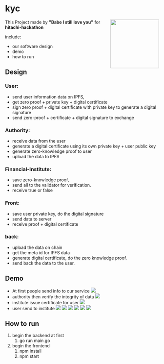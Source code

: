 # kyc
<img align="right" width="159px" src="http://arcosxblog.oss-cn-beijing.aliyuncs.com/hackathon/941553402259_.pic_hd.jpg">

This Project made by **"Babe I still love you"** for **hitachi-hackathon**

include:

* our software design
* demo
* how to run

## Design

### User:
* send user information data on IPFS,
* get zero proof + private key + digital certificate
* sign zero proof + digital certificate with private key to generate a digital signature
* send zero-proof + certificate + digital signature to exchange

### Authority:
* receive data from the user
* generate a digital certificate using its own private key + user public key
* generate zero-knowledge proof to user
* upload the data to IPFS

### Financial-Institute:
* save zero-knowledge proof,
* send all to the validator for verification.
* receive true or false

### Front:
* save user private key, do the digital signature
* send data to server
* receive proof + digital certificate

### back:
* upload the data on chain
* get the meta id for IPFS data
* generate digital certificate, do the zero knowledge proof.
* send back the data to the user.

## Demo
* At first people send info to our service
![](https://arcosxblog.oss-cn-beijing.aliyuncs.com/img/8838860f-efd0-4c0e-b8f1-b74bf883de36.jpg)
* authority then verify the integrity of data
![](https://arcosxblog.oss-cn-beijing.aliyuncs.com/img/56f210b8-b350-4fa3-b89c-8fdb5184eadd.jpg)
* institute issue certificate for user
![](https://arcosxblog.oss-cn-beijing.aliyuncs.com/img/1bf8f014-4585-4d5e-a0a9-bfe69e9ff82c.jpg)
* user send to institute
![](https://arcosxblog.oss-cn-beijing.aliyuncs.com/img/e7e39059-f270-4376-829a-fb9ff0b0e112.jpg)
![](https://arcosxblog.oss-cn-beijing.aliyuncs.com/img/c813cf14-28f3-4e28-ad2b-65e293473281.jpg)
![](https://arcosxblog.oss-cn-beijing.aliyuncs.com/img/a2c62a26-a475-40b2-9cdf-30b0ebbe136f.jpg)
![](https://arcosxblog.oss-cn-beijing.aliyuncs.com/img/d4e0454c-3d1c-40e6-8f56-7e280f47b099.jpg)
![](https://arcosxblog.oss-cn-beijing.aliyuncs.com/img/bb779e07-20f4-4f09-986e-a6a8a47a1f23.jpg)
![](https://arcosxblog.oss-cn-beijing.aliyuncs.com/img/217cb9ca-e5f9-46bc-ad2e-9d77cbf85ba2.jpg)


## How to run
1. begin the backend at first
    1. go run main.go
2. begin the frontend
    1. npm install
    2. npm start
